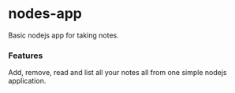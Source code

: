 # nodes-app

Basic nodejs app for taking notes.

### Features

Add, remove, read and list all your notes all from one simple nodejs application.
